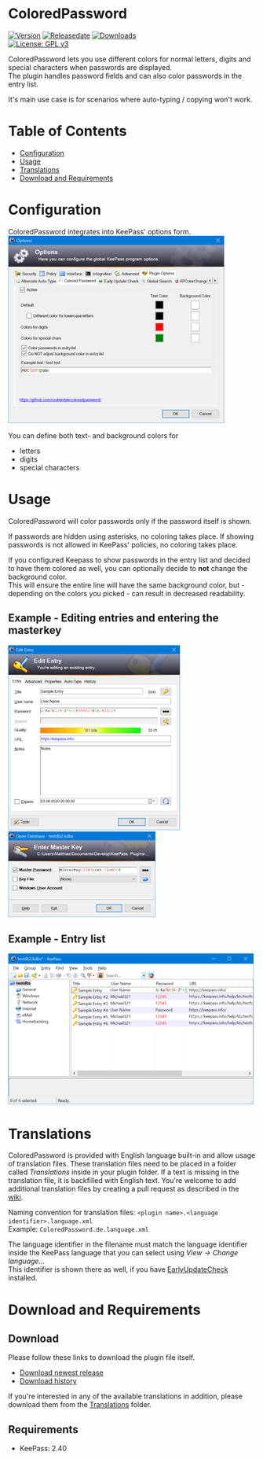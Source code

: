 # ColoredPassword
[![Version](https://img.shields.io/github/release/rookiestyle/coloredpassword)](https://github.com/rookiestyle/coloredpassword/releases/latest)
[![Releasedate](https://img.shields.io/github/release-date/rookiestyle/coloredpassword)](https://github.com/rookiestyle/coloredpassword/releases/latest)
[![Downloads](https://img.shields.io/github/downloads/rookiestyle/coloredpassword/total?color=%2300cc00)](https://github.com/rookiestyle/coloredpassword/releases/latest/download/ColoredPassword.plgx)\
[![License: GPL v3](https://img.shields.io/github/license/rookiestyle/coloredpassword)](https://www.gnu.org/licenses/gpl-3.0)

ColoredPassword lets you use different colors for normal letters, digits and special characters when passwords are displayed.  
The plugin handles password fields and can also color passwords in the entry list.

It's main use case is for scenarios where auto-typing / copying won't work.

# Table of Contents
- [Configuration](#configuration)
- [Usage](#usage)
- [Translations](#translations)
- [Download and Requirements](#download-and-requirements)

# Configuration
ColoredPassword integrates into KeePass' options form.  
![Options](images/ColoredPassword%20-%20Options.png)

You can define both text- and background colors for
- letters
- digits
- special characters

# Usage
ColoredPassword will color passwords only if the password itself is shown.  

If passwords are hidden using asterisks, no coloring takes place.
If showing passwords is not allowed in KeePass' policies, no coloring takes place.

If you configured Keepass to show passwords in the entry list and decided to have them colored as well, you can optionally decide to **not** change the background color.  
This will ensure the entire line will have the same background color, but - depending on the colors you picked - can result in decreased readability.

## Example - Editing entries and entering the masterkey
![Options](images/ColoredPassword%20-%20Entry.png)  
![Options](images/ColoredPassword%20-%20Masterkey.png)

## Example - Entry list
![Options](images/ColoredPassword%20-%20Entry%20List.png)

# Translations
ColoredPassword is provided with English language built-in and allow usage of translation files.
These translation files need to be placed in a folder called *Translations* inside in your plugin folder.
If a text is missing in the translation file, it is backfilled with English text.
You're welcome to add additional translation files by creating a pull request as described in the [wiki](https://github.com/Rookiestyle/ColoredPassword/wiki/Create-or-update-translations).

Naming convention for translation files: `<plugin name>.<language identifier>.language.xml`\
Example: `ColoredPassword.de.language.xml`
  
The language identifier in the filename must match the language identifier inside the KeePass language that you can select using *View -> Change language...*\
This identifier is shown there as well, if you have [EarlyUpdateCheck](https://github.com/rookiestyle/earlyupdatecheck) installed.

# Download and Requirements
## Download
Please follow these links to download the plugin file itself.
- [Download newest release](https://github.com/rookiestyle/coloredpassword/releases/latest/download/ColoredPassword.plgx)
- [Download history](https://github.com/rookiestyle/coloredpassword/releases)

If you're interested in any of the available translations in addition, please download them from the [Translations](Translations) folder.
## Requirements
* KeePass: 2.40
